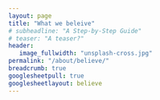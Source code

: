 ```yaml
---
layout: page
title: "What we beleive"
# subheadline: "A Step-by-Step Guide"
# teaser: "A teaser?"
header:
   image_fullwidth: "unsplash-cross.jpg"
permalink: "/about/believe/"
breadcrumb: true
googlesheetpull: true
googlesheetlayout: believe
---
```


<div class="google-sheet-layout"></div>
